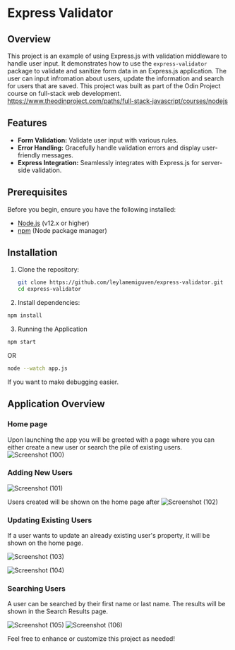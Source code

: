 

# Express Validator

## Overview

This project is an example of using Express.js with validation middleware to handle user input. It demonstrates how to use the `express-validator` package to validate and sanitize form data in an Express.js application. The user can input infromation about users, update the information and search for users that are saved. This project was built as part of the Odin Project course on full-stack web development. 
https://www.theodinproject.com/paths/full-stack-javascript/courses/nodejs

## Features

- **Form Validation:** Validate user input with various rules.
- **Error Handling:** Gracefully handle validation errors and display user-friendly messages.
- **Express Integration:** Seamlessly integrates with Express.js for server-side validation.

## Prerequisites

Before you begin, ensure you have the following installed:

- [Node.js](https://nodejs.org/) (v12.x or higher)
- [npm](https://www.npmjs.com/) (Node package manager)

## Installation

1. Clone the repository:

   ```bash
   git clone https://github.com/leylamemiguven/express-validator.git
   cd express-validator
   ```

2. Install dependencies:

```bash
npm install
```

3. Running the Application
```bash
npm start
```
OR
```bash
node --watch app.js
```
If you want to make debugging easier. 

## Application Overview

### Home page
Upon launching the app you will be greeted with a page where you can either create a new user or search the pile of existing users. 
![Screenshot (100)](https://github.com/user-attachments/assets/19cfe489-e42a-4e72-9e48-24a1f857d9c6)

### Adding New Users 
![Screenshot (101)](https://github.com/user-attachments/assets/270cb8a6-f526-44ca-9dee-8e07819e8ee8)

Users created will be shown on the home page after
![Screenshot (102)](https://github.com/user-attachments/assets/140195c9-a7d8-4e0f-9abd-a56fa1bed1b6)

### Updating Existing Users

If a user wants to update an already existing user's property, it will be shown on the home page. 

![Screenshot (103)](https://github.com/user-attachments/assets/f57ea029-3227-4b48-8dae-6971b6badc54)

![Screenshot (104)](https://github.com/user-attachments/assets/cda1a709-05c9-4baf-b03c-e28e8e1899c7)

### Searching Users

A user can be searched by their first name or last name. The results will be shown in the Search Results page. 

![Screenshot (105)](https://github.com/user-attachments/assets/01a05dbb-a17a-407b-93ad-21ad551f6b71)
![Screenshot (106)](https://github.com/user-attachments/assets/152b92f8-5524-49f9-a751-201d50df528f)



Feel free to enhance or customize this project as needed!

